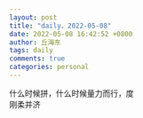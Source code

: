```yaml
---
layout: post
title: "daily，2022-05-08"
date: 2022-05-08 16:42:52 +0800
author: 丘海东 
tags: daily
comments: true
categories: personal
---
```

什么时候拼，什么时候量力而行，度  
刚柔并济
